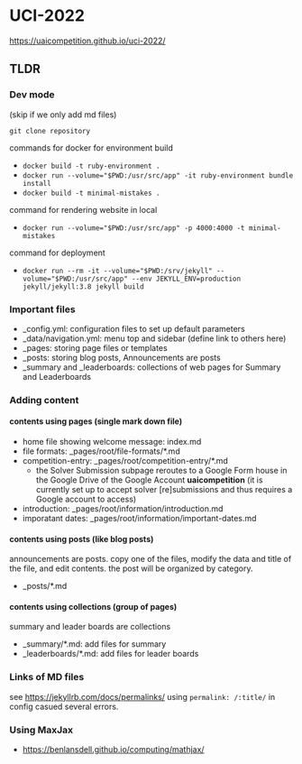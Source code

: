 # UCI-2022
https://uaicompetition.github.io/uci-2022/

## TLDR

### Dev mode
(skip if we only add md files)

`git clone repository`

commands for docker for environment build
* `docker build -t ruby-environment .`
* `docker run --volume="$PWD:/usr/src/app" -it ruby-environment bundle install`
* `docker build -t minimal-mistakes .`

command for rendering website in local
* `docker run --volume="$PWD:/usr/src/app" -p 4000:4000 -t minimal-mistakes`

command for deployment
* `docker run --rm -it --volume="$PWD:/srv/jekyll" --volume="$PWD:/usr/src/app" --env JEKYLL_ENV=production jekyll/jekyll:3.8 jekyll build`

### Important files
* _config.yml: configuration files to set up default parameters
* _data/navigation.yml: menu top and sidebar (define link to others here)
* _pages: storing page files or templates
* _posts: storing blog posts, Announcements are posts
* _summary and _leaderboards: collections of web pages for Summary and Leaderboards

### Adding content

#### contents using pages (single mark down file)
* home file showing welcome message: index.md
* file formats: _pages/root/file-formats/*.md
* competition-entry: _pages/root/competition-entry/*.md
  * the Solver Submission subpage reroutes to a Google Form house in the Google Drive of the Google Account **uaicompetition** (it is currently set up to accept solver \[re\]submissions and thus requires a Google account to access)
* introduction: _pages/root/information/introduction.md
* imporatant dates: _pages/root/information/important-dates.md

#### contents using posts (like blog posts)
announcements are posts.
copy one of the files, modify the data and title of the file, and edit contents.
the post will be organized by category.
* _posts/*.md

#### contents using collections (group of pages)
summary and leader boards are collections
* _summary/*.md: add files for summary
* _leaderboards/*.md: add files for leader boards

### Links of MD files
see https://jekyllrb.com/docs/permalinks/
using `permalink: /:title/` in config casued several errors.

### Using MaxJax
* https://benlansdell.github.io/computing/mathjax/
